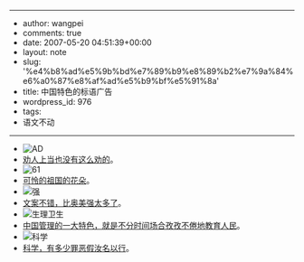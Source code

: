 - --
- author: wangpei
- comments: true
- date: 2007-05-20 04:51:39+00:00
- layout: note
- slug: '%e4%b8%ad%e5%9b%bd%e7%89%b9%e8%89%b2%e7%9a%84%e6%a0%87%e8%af%ad%e5%b9%bf%e5%91%8a'
- title: 中国特色的标语广告
- wordpress_id: 976
- tags:
- 语文不动
- --
- ![AD](http://farm1.static.flickr.com/195/505359093_9b4e6a5ef3_m.jpg)
- [劝人上当也没有这么劝的](http://www.flickr.com/photos/lookoo/505359093/)。
- ![61](http://farm1.static.flickr.com/201/505327868_e5bdb6e860_m.jpg)
- [可怜的祖国的花朵](http://www.flickr.com/photos/lookoo/505327868/)。
- ![强](http://farm1.static.flickr.com/223/505359755_7606aab657_m.jpg)
- [文案不错，比奥美强太多了](http://www.flickr.com/photos/lookoo/505359755/)。
- ![生理卫生](http://farm1.static.flickr.com/221/505359973_8348edad7b_m.jpg)
- [中国管理的一大特色，就是不分时间场合孜孜不倦地教育人民](http://www.flickr.com/photos/lookoo/505359973/)。
- ![科学](http://farm1.static.flickr.com/201/505360189_87204ea528_m.jpg)
- [科学，有多少罪恶假汝名以行](http://www.flickr.com/photos/lookoo/505360189/)。
